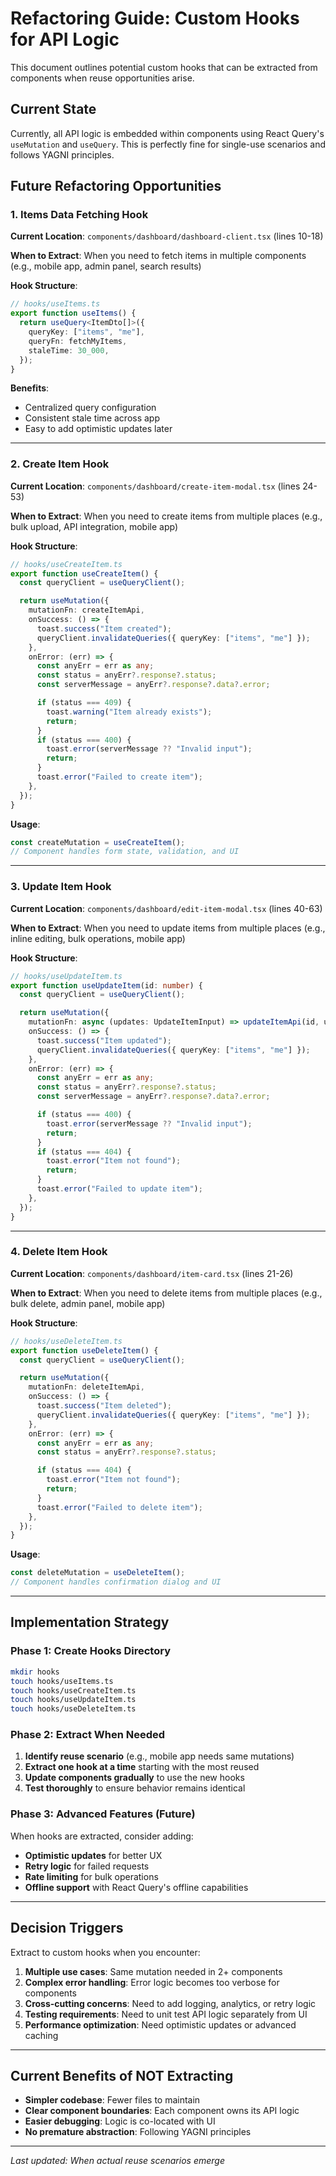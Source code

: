 # Refactoring Guide: Custom Hooks for API Logic

This document outlines potential custom hooks that can be extracted from components when reuse opportunities arise.

## Current State

Currently, all API logic is embedded within components using React Query's `useMutation` and `useQuery`. This is perfectly fine for single-use scenarios and follows YAGNI principles.

## Future Refactoring Opportunities

### 1. Items Data Fetching Hook

**Current Location**: `components/dashboard/dashboard-client.tsx` (lines 10-18)

**When to Extract**: When you need to fetch items in multiple components (e.g., mobile app, admin panel, search results)

**Hook Structure**:

```typescript
// hooks/useItems.ts
export function useItems() {
  return useQuery<ItemDto[]>({
    queryKey: ["items", "me"],
    queryFn: fetchMyItems,
    staleTime: 30_000,
  });
}
```

**Benefits**:

- Centralized query configuration
- Consistent stale time across app
- Easy to add optimistic updates later

---

### 2. Create Item Hook

**Current Location**: `components/dashboard/create-item-modal.tsx` (lines 24-53)

**When to Extract**: When you need to create items from multiple places (e.g., bulk upload, API integration, mobile app)

**Hook Structure**:

```typescript
// hooks/useCreateItem.ts
export function useCreateItem() {
  const queryClient = useQueryClient();

  return useMutation({
    mutationFn: createItemApi,
    onSuccess: () => {
      toast.success("Item created");
      queryClient.invalidateQueries({ queryKey: ["items", "me"] });
    },
    onError: (err) => {
      const anyErr = err as any;
      const status = anyErr?.response?.status;
      const serverMessage = anyErr?.response?.data?.error;

      if (status === 409) {
        toast.warning("Item already exists");
        return;
      }
      if (status === 400) {
        toast.error(serverMessage ?? "Invalid input");
        return;
      }
      toast.error("Failed to create item");
    },
  });
}
```

**Usage**:

```typescript
const createMutation = useCreateItem();
// Component handles form state, validation, and UI
```

---

### 3. Update Item Hook

**Current Location**: `components/dashboard/edit-item-modal.tsx` (lines 40-63)

**When to Extract**: When you need to update items from multiple places (e.g., inline editing, bulk operations, mobile app)

**Hook Structure**:

```typescript
// hooks/useUpdateItem.ts
export function useUpdateItem(id: number) {
  const queryClient = useQueryClient();

  return useMutation({
    mutationFn: async (updates: UpdateItemInput) => updateItemApi(id, updates),
    onSuccess: () => {
      toast.success("Item updated");
      queryClient.invalidateQueries({ queryKey: ["items", "me"] });
    },
    onError: (err) => {
      const anyErr = err as any;
      const status = anyErr?.response?.status;
      const serverMessage = anyErr?.response?.data?.error;

      if (status === 400) {
        toast.error(serverMessage ?? "Invalid input");
        return;
      }
      if (status === 404) {
        toast.error("Item not found");
        return;
      }
      toast.error("Failed to update item");
    },
  });
}
```

---

### 4. Delete Item Hook

**Current Location**: `components/dashboard/item-card.tsx` (lines 21-26)

**When to Extract**: When you need to delete items from multiple places (e.g., bulk delete, admin panel, mobile app)

**Hook Structure**:

```typescript
// hooks/useDeleteItem.ts
export function useDeleteItem() {
  const queryClient = useQueryClient();

  return useMutation({
    mutationFn: deleteItemApi,
    onSuccess: () => {
      toast.success("Item deleted");
      queryClient.invalidateQueries({ queryKey: ["items", "me"] });
    },
    onError: (err) => {
      const anyErr = err as any;
      const status = anyErr?.response?.status;

      if (status === 404) {
        toast.error("Item not found");
        return;
      }
      toast.error("Failed to delete item");
    },
  });
}
```

**Usage**:

```typescript
const deleteMutation = useDeleteItem();
// Component handles confirmation dialog and UI
```

---

## Implementation Strategy

### Phase 1: Create Hooks Directory

```bash
mkdir hooks
touch hooks/useItems.ts
touch hooks/useCreateItem.ts
touch hooks/useUpdateItem.ts
touch hooks/useDeleteItem.ts
```

### Phase 2: Extract When Needed

1. **Identify reuse scenario** (e.g., mobile app needs same mutations)
2. **Extract one hook at a time** starting with the most reused
3. **Update components gradually** to use the new hooks
4. **Test thoroughly** to ensure behavior remains identical

### Phase 3: Advanced Features (Future)

When hooks are extracted, consider adding:

- **Optimistic updates** for better UX
- **Retry logic** for failed requests
- **Rate limiting** for bulk operations
- **Offline support** with React Query's offline capabilities

---

## Decision Triggers

Extract to custom hooks when you encounter:

1. **Multiple use cases**: Same mutation needed in 2+ components
2. **Complex error handling**: Error logic becomes too verbose for components
3. **Cross-cutting concerns**: Need to add logging, analytics, or retry logic
4. **Testing requirements**: Need to unit test API logic separately from UI
5. **Performance optimization**: Need optimistic updates or advanced caching

---

## Current Benefits of NOT Extracting

- **Simpler codebase**: Fewer files to maintain
- **Clear component boundaries**: Each component owns its API logic
- **Easier debugging**: Logic is co-located with UI
- **No premature abstraction**: Following YAGNI principles

---

_Last updated: When actual reuse scenarios emerge_
